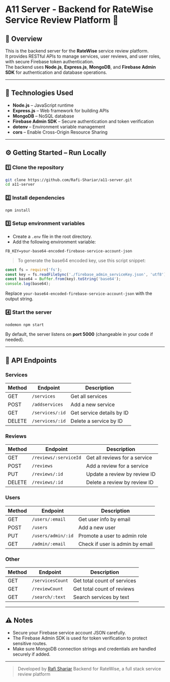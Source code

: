 

# A11 Server - Backend for RateWise Service Review Platform 🚀

## 📝 Overview

This is the backend server for the **RateWise** service review platform.  
It provides RESTful APIs to manage services, user reviews, and user roles, with secure Firebase token authentication.  
The backend uses **Node.js**, **Express.js**, **MongoDB**, and **Firebase Admin SDK** for authentication and database operations.

---

## 🔧 Technologies Used

- **Node.js** – JavaScript runtime
- **Express.js** – Web framework for building APIs
- **MongoDB** – NoSQL database
- **Firebase Admin SDK** – Secure authentication and token verification
- **dotenv** – Environment variable management
- **cors** – Enable Cross-Origin Resource Sharing

---

## ⚙️ Getting Started – Run Locally

### 1️⃣ Clone the repository

```bash
git clone https://github.com/Rafi-Shariar/a11-server.git
cd a11-server
````

### 2️⃣ Install dependencies

```bash
npm install
```

### 3️⃣ Setup environment variables

* Create a `.env` file in the root directory.
* Add the following environment variable:

```env
FB_KEY=your-base64-encoded-firebase-service-account-json
```

> To generate the base64 encoded key, use this script snippet:

```js
const fs = require('fs');
const key = fs.readFileSync('./firebase_admin_serviceKey.json', 'utf8');
const base64 = Buffer.from(key).toString('base64');
console.log(base64);
```

Replace `your-base64-encoded-firebase-service-account-json` with the output string.

### 4️⃣ Start the server

```bash
nodemon npm start
```

By default, the server listens on **port 5000** (changeable in your code if needed).

---

## 📄 API Endpoints

### Services

| Method | Endpoint        | Description               |
| ------ | --------------- | ------------------------- |
| GET    | `/services`     | Get all services          |
| POST   | `/addservices`  | Add a new service         |
| GET    | `/services/:id` | Get service details by ID |
| DELETE | `/services/:id` | Delete a service by ID    |

### Reviews

| Method | Endpoint              | Description                   |
| ------ | --------------------- | ----------------------------- |
| GET    | `/reviews/:serviceId` | Get all reviews for a service |
| POST   | `/reviews`            | Add a review for a service    |
| PUT    | `/reviews/:id`        | Update a review by review ID  |
| DELETE | `/reviews/:id`        | Delete a review by review ID  |

### Users

| Method | Endpoint           | Description                     |
| ------ | ------------------ | ------------------------------- |
| GET    | `/users/:email`    | Get user info by email          |
| POST   | `/users`           | Add a new user                  |
| PUT    | `/users/admin/:id` | Promote a user to admin role    |
| GET    | `/admin/:email`    | Check if user is admin by email |

### Other

| Method | Endpoint         | Description                 |
| ------ | ---------------- | --------------------------- |
| GET    | `/servicesCount` | Get total count of services |
| GET    | `/reviewCount`   | Get total count of reviews  |
| GET    | `/search/:text`  | Search services by text     |

---

## ⚠️ Notes

* Secure your Firebase service account JSON carefully.
* The Firebase Admin SDK is used for token verification to protect sensitive routes.
* Make sure MongoDB connection strings and credentials are handled securely if added.

---

> Developed by [Rafi Shariar](https://github.com/Rafi-Shariar)
> Backend for RateWise, a full stack service review platform



